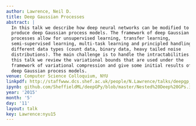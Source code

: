 ```yaml
---
author: Lawrence, Neil D.
title: Deep Gaussian Processes
abstract: |
  In this talk we describe how deep neural networks can be modified to
  produce deep Gaussian process models. The framework of deep Gaussian
  processes allow for unsupervised learning, transfer learning,
  semi-supervised learning, multi-task learning and principled handling of
  different data types (count data, binary data, heavy tailed noise
  distributions). The main challenge is to handle the intractabilities. In
  this talk we review the variational bounds that are used under the
  framework of variational compression and give some initial results of
  deep Gaussian process models.
venue: Computer Science Colloquium, NYU
linkpdf: http://staffwww.dcs.shef.ac.uk/people/N.Lawrence/talks/deepgp_nyu15.pdf
ipynb: github.com/SheffieldML/deepGPy/blob/master/Nested%20Deep%20GPs.ipynb
year: '2015'
month: '5'
day: '11'
layout: talk
key: Lawrence:nyu15
---
```

